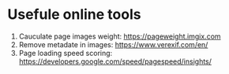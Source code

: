 # Usefule online tools

1. Cauculate page images weight: https://pageweight.imgix.com
2. Remove metadate in images: https://www.verexif.com/en/
3. Page loading speed scoring: https://developers.google.com/speed/pagespeed/insights/
